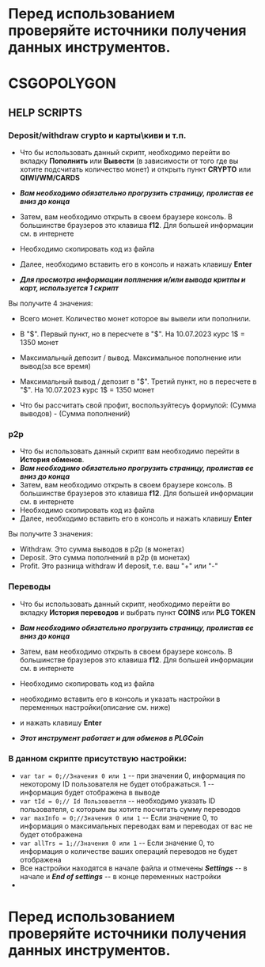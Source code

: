 # Перед использованием проверяйте источники получения данных инструментов.
# CSGOPOLYGON
## HELP SCRIPTS
### Deposit/withdraw crypto и карты\киви и т.п.
- Что бы использовать данный скрипт, необходимо перейти во вкладку **Пополнить** или **Вывести** (в зависимости от того где вы хотите подсчитать количество монет) и открыть пункт **CRYPTO** или **QIWI/WM/CARDS**
- ***Вам необходимо обязательно прогрузить страницу, пролистав ее вниз до конца***
- Затем, вам необходимо открыть в своем браузере консоль. В большинстве браузеров это клавиша **f12**. Для большей информации см. в интернете
- Необходимо скопировать код из файла
- Далее, необходимо вставить его в консоль и нажать клавишу **Enter**


- ***Для просмотра информации поплнения и/или вывода критпы и карт, используется 1 скрипт***

Вы получите 4 значения:
- Всего монет. Количество монет которое вы вывели или пополнили.
- В "$". Первый пункт, но в пересчете в "$". На 10.07.2023 курс 1$ = 1350 монет
- Максимальный депозит / вывод. Максимальное пополнение или вывод(за все время)
- Максимальный вывод / депозит в "$". Третий пункт, но в пересчете в "$". На 10.07.2023 курс 1$ = 1350 монет

- Что бы рассчитать свой профит, воспользуйтесуь формулой: (Сумма выводов) - (Сумма пополнений)

### p2p
- Что бы использовать данный скрипт вам необходимо перейти в **История обменов**.
- ***Вам необходимо обязательно прогрузить страницу, пролистав ее вниз до конца***
- Затем, вам необходимо открыть в своем браузере консоль. В большинстве браузеров это клавиша **f12**. Для большей информации см. в интернете
- Необходимо скопировать код из файла
- Далее, необходимо вставить его в консоль и нажать клавишу **Enter**

Вы получите 3 значения:
- Withdraw. Это сумма выводов в p2p (в монетах)
- Deposit. Это сумма пополнений в p2p (в монетах)
- Profit. Это разница withdraw И deposit, т.е. ваш "+" или "-"

### Переводы
- Что бы использовать данный скрипт, необходимо перейти во вкладку **История переводов** и выбрать пункт **COINS** или **PLG TOKEN**
- ***Вам необходимо обязательно прогрузить страницу, пролистав ее вниз до конца***
- Затем, вам необходимо открыть в своем браузере консоль. В большинстве браузеров это клавиша **f12**. Для большей информации см. в интернете
- Необходимо скопировать код из файла
- необходимо вставить его в консоль и указать настройки в переменных настройки(описание см. ниже)
- и нажать клавишу **Enter**

- ***Этот инструмент работает и для обменов в PLGCoin***


### В данном скрипте присутствую настройки:
- `var tar = 0;//Значения 0 или 1` -- при значении 0, информация по некоторому ID пользователя не будет отображаться. 1 -- информация будет отображена в выводе
- `var tId = 0;// Id Пользоваетля` -- необходимо указать ID пользователя, с которым вы хотите посчитать сумму переводов 
- `var maxInfo = 0;//Значения 0 или 1` -- Если значение 0, то информация о максимальных переводах вам и переводах от вас не будет отображена
- `var allTrs = 1;//Значения 0 или 1` -- Если значение 0, то информация о количестве ваших операций переводов не будет отображена
- Все настройки находятся в начале файла и отмечены ***Settings*** -- в начале и ***End of settings*** -- в конце переменных настройки
- 
# Перед использованием проверяйте источники получения данных инструментов.

